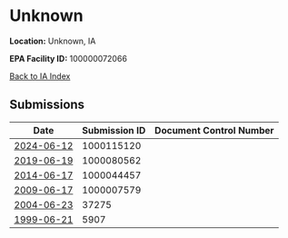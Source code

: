 # Unknown

**Location:** Unknown, IA

**EPA Facility ID:** 100000072066

[Back to IA Index](../../index.md)

## Submissions

| Date | Submission ID | Document Control Number |
|------|--------------|-------------------------|
| [2024-06-12](submissions/1000115120.md) | 1000115120 |  |
| [2019-06-19](submissions/1000080562.md) | 1000080562 |  |
| [2014-06-17](submissions/1000044457.md) | 1000044457 |  |
| [2009-06-17](submissions/1000007579.md) | 1000007579 |  |
| [2004-06-23](submissions/37275.md) | 37275 |  |
| [1999-06-21](submissions/5907.md) | 5907 |  |

